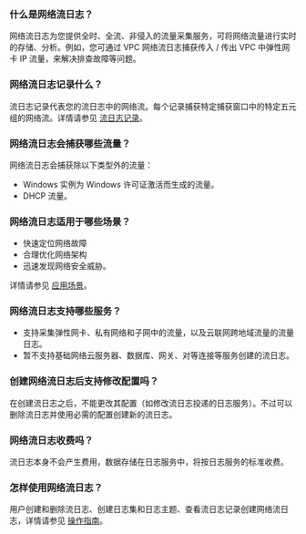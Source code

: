 ### 什么是网络流日志？
网络流日志为您提供全时、全流、非侵入的流量采集服务，可将网络流量进行实时的存储、分析。例如，您可通过 VPC 网络流日志捕获传入 / 传出 VPC 中弹性网卡 IP 流量，来解决排查故障等问题。

### 网络流日志记录什么？
流日志记录代表您的流日志中的网络流。每个记录捕获特定捕获窗口中的特定五元组的网络流。详情请参见 [流日志记录](https://cloud.tencent.com/document/product/682/18933#.E6.B5.81.E6.97.A5.E5.BF.97.E8.AE.B0.E5.BD.95)。

### 网络流日志会捕获哪些流量？
网络流日志会捕获除以下类型外的流量：
- Windows 实例为 Windows 许可证激活而生成的流量。
- DHCP 流量。

### 网络流日志适用于哪些场景？
- 快速定位网络故障
- 合理优化网络架构
- 迅速发现网络安全威胁。

详情请参见 [应用场景](https://cloud.tencent.com/document/product/682/18957)。

### 网络流日志支持哪些服务？
- 支持采集弹性网卡、私有网络和子网中的流量，以及云联网跨地域流量的流量日志。
- 暂不支持基础网络云服务器、数据库、网关、对等连接等服务创建的流日志。

### 创建网络流日志后支持修改配置吗？
在创建流日志之后，不能更改其配置（如修改流日志投递的日志服务）。不过可以删除流日志并使用必需的配置创建新的流日志。

### 网络流日志收费吗？
流日志本身不会产生费用，数据存储在日志服务中，将按日志服务的标准收费。

### 怎样使用网络流日志？
用户创建和删除流日志、创建日志集和日志主题、查看流日志记录创建网络流日志，详情请参见 [操作指南]( https://cloud.tencent.com/document/product/682/18974)。


